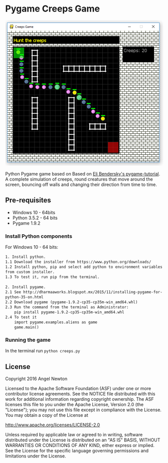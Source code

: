 Pygame Creeps Game
==================

![Scheme](/images/creeps_game.png)

Python Pygame game based on Based on [Eli Bendersky's pygame-tutorial](http://inventwithpython.com/blog/2010/09/01/the-top-10-pygame-tutorials/).
A complete simulation of creeps, round creatures that move around the screen, bouncing off walls and changing their direction from time to time.


Pre-requisites
--------------
- Windows 10 - 64bits
- Python 3.5.2 - 64 bits
- Pygame 1.9.2


### Install Python components
For Windows 10 - 64 bits:
```
1. Install python.
1.1 Download the installer from https://www.python.org/downloads/
1.2 Install python, pip and select add python to environment variables from custom installer.
1.3 To test it, run pip from the terminal.

2. Install pygame.
2.1 See http://dharmaaworks.blogspot.mx/2015/11/installing-pygame-for-python-35-on.html
2.2 Download pygame (pygame-1.9.2-cp35-cp35m-win_amd64.whl)
2.3 Run the command from the terminal as Administrator:   
    pip install pygame-1.9.2-cp35-cp35m-win_amd64.whl
2.4 To test it
    import pygame.examples.aliens as game
    game.main()	
```

### Running the game
In the terminal run
``` python creeps.py ```



License
-------
Copyright 2016 Angel Newton

Licensed to the Apache Software Foundation (ASF) under one or more contributor
license agreements.  See the NOTICE file distributed with this work for
additional information regarding copyright ownership.  The ASF licenses this
file to you under the Apache License, Version 2.0 (the "License"); you may not
use this file except in compliance with the License.  You may obtain a copy of
the License at

http://www.apache.org/licenses/LICENSE-2.0

Unless required by applicable law or agreed to in writing, software
distributed under the License is distributed on an "AS IS" BASIS, WITHOUT
WARRANTIES OR CONDITIONS OF ANY KIND, either express or implied.  See the
License for the specific language governing permissions and limitations under
the License.

